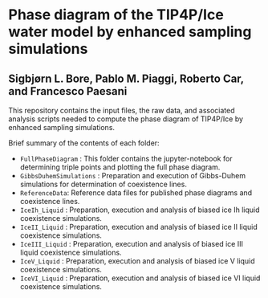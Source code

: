 # Phase diagram of the TIP4P/Ice water model by enhanced sampling simulations
## Sigbjørn L. Bore, Pablo M. Piaggi, Roberto Car, and Francesco Paesani

This repository contains the input files, the raw data, and associated analysis scripts needed to compute the phase diagram of TIP4P/Ice by enhanced sampling simulations.

Brief summary of the contents of each folder:

* ```FullPhaseDiagram``` : This folder contains the jupyter-notebook for determining triple points and plotting the full phase diagram.
* ```GibbsDuhemSimulations``` : Preparation and execution of Gibbs-Duhem simulations for determination of coexistence lines.
* ```ReferenceData```: Reference data files for published phase diagrams and coexistence lines.
* ```IceIh_Liquid``` : Preparation, execution and analysis of biased ice Ih liquid coexistence simulations.
* ```IceII_Liquid``` : Preparation, execution and analysis of biased ice II liquid coexistence simulations.
* ```IceIII_Liquid``` : Preparation, execution and analysis of biased ice III liquid coexistence simulations.
* ```IceV_Liquid``` : Preparation, execution and analysis of biased ice V liquid coexistence simulations.
* ```IceVI_Liquid``` : Preparation, execution and analysis of biased ice VI liquid coexistence simulations.